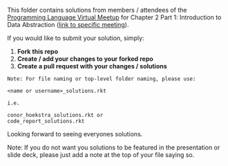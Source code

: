 This folder contains solutions from members / attendees of the [Programming Language Virtual Meetup](https://www.meetup.com/Programming-Languages-Toronto-Meetup/) for Chapter 2 Part 1: Introduction to Data Abstraction ([link to specific meeting](https://www.meetup.com/Programming-Languages-Toronto-Meetup/events/270853862/)).

If you would like to submit your solution, simply:

1. **Fork this repo**
2. **Create / add your changes to your forked repo**
3. **Create a pull request with your changes / solutions**

```
Note: For file naming or top-level folder naming, please use:

<name or username>_solutions.rkt

i.e.

conor_hoekstra_solutions.rkt or
code_report_solutions.rkt
```

Looking forward to seeing everyones solutions.

Note: If you do not want you solutions to be featured in the presentation or slide deck, please just add a note at the top of your file saying so.
